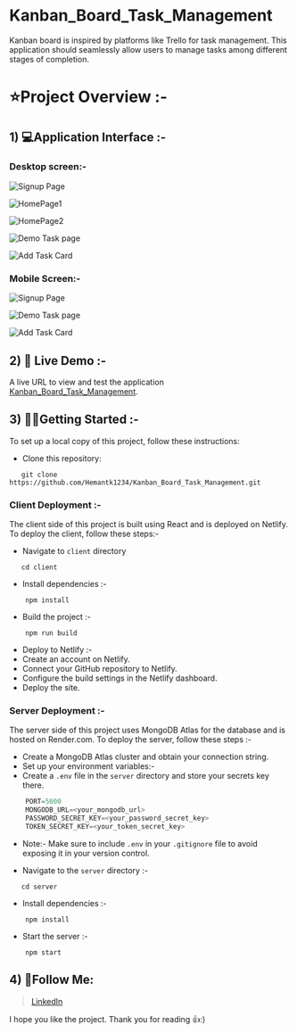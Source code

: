 # Kanban_Board_Task_Management

Kanban board is inspired by platforms like Trello for task management.
This application should seamlessly allow users to manage tasks among different stages of completion.

# ⭐Project Overview :- 

## 1) 💻Application Interface :- 
### Desktop screen:- 

![Signup Page](https://github.com/Hemantk1234/Kanban_Board_Task_Management/assets/125623888/54435d7d-e271-4eb0-931d-c75cc7898661)

![HomePage1](https://github.com/Hemantk1234/Kanban_Board_Task_Management/assets/125623888/22c436cd-1fae-4631-8918-b9d45f193431)

![HomePage2](https://github.com/Hemantk1234/Kanban_Board_Task_Management/assets/125623888/c1235719-c2e1-4038-9efa-036fa0f39d83)

![Demo Task page](https://github.com/Hemantk1234/Kanban_Board_Task_Management/assets/125623888/ceafc3a5-2b68-4c8b-99b8-a4490bea8839)

![Add Task Card](https://github.com/Hemantk1234/Kanban_Board_Task_Management/assets/125623888/cf0f5be9-7cc2-4fb4-b93b-c250b00a8d60)

### Mobile Screen:- 
![Signup Page](https://github.com/Hemantk1234/Kanban_Board_Task_Management/assets/125623888/df888989-ed26-4246-a9bb-57de758c04a1)

![Demo Task page](https://github.com/Hemantk1234/Kanban_Board_Task_Management/assets/125623888/5dd0aaf6-11e3-46b1-8887-a5d62a2af6f7)

![Add Task Card](https://github.com/Hemantk1234/Kanban_Board_Task_Management/assets/125623888/ff4f8472-c1f6-4062-86ce-6e1d52450efc)

## 2) 🔗 Live Demo :- 
A live URL to view and test the application [Kanban_Board_Task_Management](https://kanban-task-management-board.netlify.app/).

## 3) 💁‍♂️Getting Started :- 
To set up a local copy of this project, follow these instructions:

- Clone this repository:

```shell
   git clone https://github.com/Hemantk1234/Kanban_Board_Task_Management.git
```

### Client Deployment :- 
The client side of this project is built using React and is deployed on Netlify. To deploy the client, follow these steps:-

- Navigate to `client` directory
```shell
   cd client
```
- Install dependencies :- 
```shell
    npm install
```
- Build the project :-
```shell
    npm run build
```

- Deploy to Netlify :-
- Create an account on Netlify.
- Connect your GitHub repository to Netlify.
- Configure the build settings in the Netlify dashboard.
- Deploy the site.

### Server Deployment :- 
The server side of this project uses MongoDB Atlas for the database and is hosted on Render.com. To deploy the server, follow these steps :-

- Create a MongoDB Atlas cluster and obtain your connection string.
- Set up your environment variables:-
- Create a `.env` file in the `server` directory and store your secrets key there.
```js
    PORT=5000
    MONGODB_URL=<your_mongodb_url>
    PASSWORD_SECRET_KEY=<your_password_secret_key>
    TOKEN_SECRET_KEY=<your_token_secret_key>
```
- Note:- Make sure to include `.env` in your `.gitignore` file to avoid exposing it in your version control.

- Navigate to the `server` directory :-
```shell
   cd server
```
- Install dependencies :- 
```shell
    npm install
```
- Start the server :-
```shell
    npm start
```

## 4) 🤝Follow Me:

> [LinkedIn](https://www.linkedin.com/in/hemant-kumbhalkar-87393b235/)

I hope you like the project. Thank you for reading 👍:)
